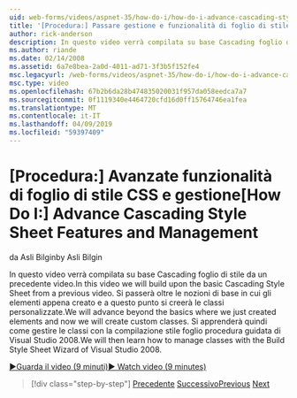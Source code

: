 ```yaml
---
uid: web-forms/videos/aspnet-35/how-do-i/how-do-i-advance-cascading-style-sheet-features-and-management
title: '[Procedura:] Passare gestione e funzionalità di foglio di stile CSS | Microsoft Docs'
author: rick-anderson
description: In questo video verrà compilata su base Cascading foglio di stile da un precedente video. Si passerà oltre le nozioni di base in cui è appena stato creato gli elementi e...
ms.author: riande
ms.date: 02/14/2008
ms.assetid: 6a7e8bea-2a0d-4011-ad71-3f3b5f152fe4
msc.legacyurl: /web-forms/videos/aspnet-35/how-do-i/how-do-i-advance-cascading-style-sheet-features-and-management
msc.type: video
ms.openlocfilehash: 67b2b6da28b474835020031f957da058eedca7a7
ms.sourcegitcommit: 0f1119340e4464720cfd16d0ff15764746ea1fea
ms.translationtype: MT
ms.contentlocale: it-IT
ms.lasthandoff: 04/09/2019
ms.locfileid: "59397409"
---
```

# <a name="how-do-i-advance-cascading-style-sheet-features-and-management"></a><span data-ttu-id="14095-104">[Procedura:] Avanzate funzionalità di foglio di stile CSS e gestione</span><span class="sxs-lookup"><span data-stu-id="14095-104">[How Do I:] Advance Cascading Style Sheet Features and Management</span></span>

<span data-ttu-id="14095-105">da Asli Bilgin</span><span class="sxs-lookup"><span data-stu-id="14095-105">by Asli Bilgin</span></span>

<span data-ttu-id="14095-106">In questo video verrà compilata su base Cascading foglio di stile da un precedente video.</span><span class="sxs-lookup"><span data-stu-id="14095-106">In this video we will build upon the basic Cascading Style Sheet from a previous video.</span></span> <span data-ttu-id="14095-107">Si passerà oltre le nozioni di base in cui gli elementi appena creato e a questo punto si creerà le classi personalizzate.</span><span class="sxs-lookup"><span data-stu-id="14095-107">We will advance beyond the basics where we just created elements and now we will create custom classes.</span></span> <span data-ttu-id="14095-108">Si apprenderà quindi come gestire le classi con la compilazione stile foglio procedura guidata di Visual Studio 2008.</span><span class="sxs-lookup"><span data-stu-id="14095-108">We will then learn how to manage classes with the Build Style Sheet Wizard of Visual Studio 2008.</span></span>

[<span data-ttu-id="14095-109">&#9654;Guarda il video (9 minuti)</span><span class="sxs-lookup"><span data-stu-id="14095-109">&#9654; Watch video (9 minutes)</span></span>](https://channel9.msdn.com/Blogs/ASP-NET-Site-Videos/how-do-i-advance-cascading-style-sheet-features-and-management)

> [!div class="step-by-step"]
> <span data-ttu-id="14095-110">[Precedente](how-do-i-adding-elements-to-a-css-file-and-create-new-css-on-the-fly.md)
> [Successivo](how-do-i-converting-a-net-20-windows-forms-application-to-net-35.md)</span><span class="sxs-lookup"><span data-stu-id="14095-110">[Previous](how-do-i-adding-elements-to-a-css-file-and-create-new-css-on-the-fly.md)
[Next](how-do-i-converting-a-net-20-windows-forms-application-to-net-35.md)</span></span>
